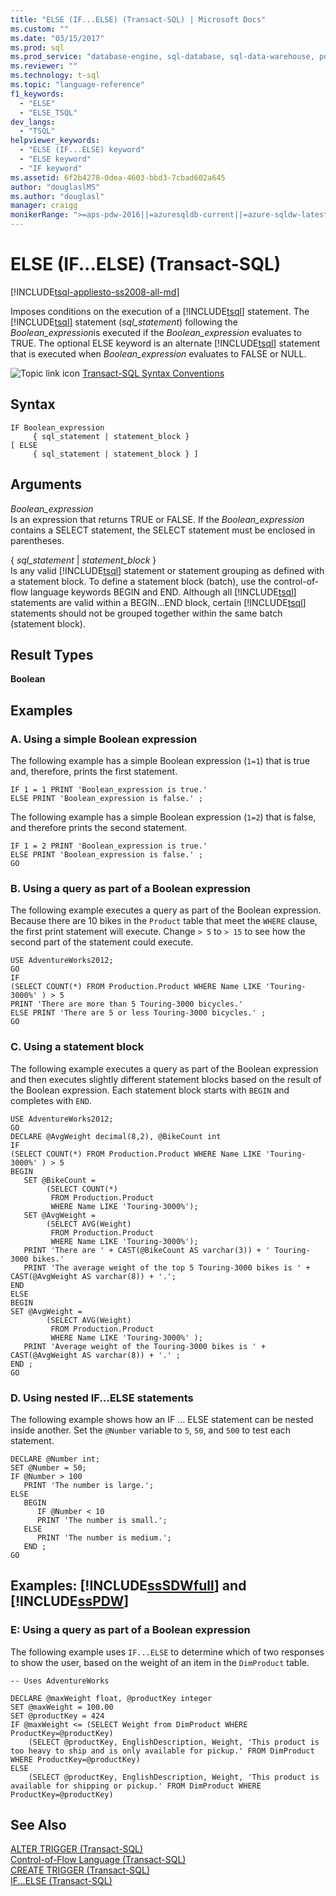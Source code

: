 ```yaml
---
title: "ELSE (IF...ELSE) (Transact-SQL) | Microsoft Docs"
ms.custom: ""
ms.date: "03/15/2017"
ms.prod: sql
ms.prod_service: "database-engine, sql-database, sql-data-warehouse, pdw"
ms.reviewer: ""
ms.technology: t-sql
ms.topic: "language-reference"
f1_keywords: 
  - "ELSE"
  - "ELSE_TSQL"
dev_langs: 
  - "TSQL"
helpviewer_keywords: 
  - "ELSE (IF...ELSE) keyword"
  - "ELSE keyword"
  - "IF keyword"
ms.assetid: 6f2b4278-0dea-4603-bbd3-7cbad602a645
author: "douglaslMS"
ms.author: "douglasl"
manager: craigg
monikerRange: ">=aps-pdw-2016||=azuresqldb-current||=azure-sqldw-latest||>=sql-server-2016||=sqlallproducts-allversions||>=sql-server-linux-2017||=azuresqldb-mi-current"
---
```

# ELSE (IF...ELSE) (Transact-SQL)
[!INCLUDE[tsql-appliesto-ss2008-all-md](../../includes/tsql-appliesto-ss2008-all-md.md)]

  Imposes conditions on the execution of a [!INCLUDE[tsql](../../includes/tsql-md.md)] statement. The [!INCLUDE[tsql](../../includes/tsql-md.md)] statement (*sql_statement*) following the *Boolean_expression*is executed if the *Boolean_expression* evaluates to TRUE. The optional ELSE keyword is an alternate [!INCLUDE[tsql](../../includes/tsql-md.md)] statement that is executed when *Boolean_expression* evaluates to FALSE or NULL.  
  
 ![Topic link icon](../../database-engine/configure-windows/media/topic-link.gif "Topic link icon") [Transact-SQL Syntax Conventions](../../t-sql/language-elements/transact-sql-syntax-conventions-transact-sql.md)  
  
## Syntax  
  
```  
IF Boolean_expression   
     { sql_statement | statement_block }   
[ ELSE   
     { sql_statement | statement_block } ]   
```  
  
## Arguments  
 *Boolean_expression*  
 Is an expression that returns TRUE or FALSE. If the *Boolean_expression* contains a SELECT statement, the SELECT statement must be enclosed in parentheses.  
  
 { *sql_statement* | *statement_block* }  
 Is any valid [!INCLUDE[tsql](../../includes/tsql-md.md)] statement or statement grouping as defined with a statement block. To define a statement block (batch), use the control-of-flow language keywords BEGIN and END. Although all [!INCLUDE[tsql](../../includes/tsql-md.md)] statements are valid within a BEGIN...END block, certain [!INCLUDE[tsql](../../includes/tsql-md.md)] statements should not be grouped together within the same batch (statement block).  
  
## Result Types  
 **Boolean**  
  
## Examples  
  
### A. Using a simple Boolean expression  
 The following example has a simple Boolean expression (`1=1`) that is true and, therefore, prints the first statement.  
  
```  
IF 1 = 1 PRINT 'Boolean_expression is true.'  
ELSE PRINT 'Boolean_expression is false.' ;  
```  
  
 The following example has a simple Boolean expression (`1=2`) that is false, and therefore prints the second statement.  
  
```  
IF 1 = 2 PRINT 'Boolean_expression is true.'  
ELSE PRINT 'Boolean_expression is false.' ;  
GO  
```  
  
### B. Using a query as part of a Boolean expression  
 The following example executes a query as part of the Boolean expression. Because there are 10 bikes in the `Product` table that meet the `WHERE` clause, the first print statement will execute. Change `> 5` to `> 15` to see how the second part of the statement could execute.  
  
```  
USE AdventureWorks2012;  
GO  
IF   
(SELECT COUNT(*) FROM Production.Product WHERE Name LIKE 'Touring-3000%' ) > 5  
PRINT 'There are more than 5 Touring-3000 bicycles.'  
ELSE PRINT 'There are 5 or less Touring-3000 bicycles.' ;  
GO  
```  
  
### C. Using a statement block  
 The following example executes a query as part of the Boolean expression and then executes slightly different statement blocks based on the result of the Boolean expression. Each statement block starts with `BEGIN` and completes with `END`.  
  
```  
USE AdventureWorks2012;  
GO  
DECLARE @AvgWeight decimal(8,2), @BikeCount int  
IF   
(SELECT COUNT(*) FROM Production.Product WHERE Name LIKE 'Touring-3000%' ) > 5  
BEGIN  
   SET @BikeCount =   
        (SELECT COUNT(*)   
         FROM Production.Product   
         WHERE Name LIKE 'Touring-3000%');  
   SET @AvgWeight =   
        (SELECT AVG(Weight)   
         FROM Production.Product   
         WHERE Name LIKE 'Touring-3000%');  
   PRINT 'There are ' + CAST(@BikeCount AS varchar(3)) + ' Touring-3000 bikes.'  
   PRINT 'The average weight of the top 5 Touring-3000 bikes is ' + CAST(@AvgWeight AS varchar(8)) + '.';  
END  
ELSE   
BEGIN  
SET @AvgWeight =   
        (SELECT AVG(Weight)  
         FROM Production.Product   
         WHERE Name LIKE 'Touring-3000%' );  
   PRINT 'Average weight of the Touring-3000 bikes is ' + CAST(@AvgWeight AS varchar(8)) + '.' ;  
END ;  
GO  
```  
  
### D. Using nested IF...ELSE statements  
 The following example shows how an IF ... ELSE statement can be nested inside another. Set the `@Number` variable to `5`, `50`, and `500` to test each statement.  
  
```  
DECLARE @Number int;  
SET @Number = 50;  
IF @Number > 100  
   PRINT 'The number is large.';  
ELSE   
   BEGIN  
      IF @Number < 10  
      PRINT 'The number is small.';  
   ELSE  
      PRINT 'The number is medium.';  
   END ;  
GO  
```  
  
## Examples: [!INCLUDE[ssSDWfull](../../includes/sssdwfull-md.md)] and [!INCLUDE[ssPDW](../../includes/sspdw-md.md)]  
  
### E: Using a query as part of a Boolean expression  
 The following example uses `IF...ELSE` to determine which of two responses to show the user, based on the weight of an item in the `DimProduct` table.  
  
```  
-- Uses AdventureWorks  
  
DECLARE @maxWeight float, @productKey integer  
SET @maxWeight = 100.00  
SET @productKey = 424  
IF @maxWeight <= (SELECT Weight from DimProduct WHERE ProductKey=@productKey)   
    (SELECT @productKey, EnglishDescription, Weight, 'This product is too heavy to ship and is only available for pickup.' FROM DimProduct WHERE ProductKey=@productKey)  
ELSE  
    (SELECT @productKey, EnglishDescription, Weight, 'This product is available for shipping or pickup.' FROM DimProduct WHERE ProductKey=@productKey)  
```  
  
## See Also  
 [ALTER TRIGGER &#40;Transact-SQL&#41;](../../t-sql/statements/alter-trigger-transact-sql.md)   
 [Control-of-Flow Language &#40;Transact-SQL&#41;](~/t-sql/language-elements/control-of-flow.md)   
 [CREATE TRIGGER &#40;Transact-SQL&#41;](../../t-sql/statements/create-trigger-transact-sql.md)   
 [IF...ELSE &#40;Transact-SQL&#41;](../../t-sql/language-elements/if-else-transact-sql.md)  
  
  


